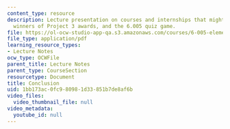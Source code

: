 ```yaml
---
content_type: resource
description: Lecture presentation on courses and internships that might follow 6.005,
  winners of Project 3 awards, and the 6.005 quiz game.
file: https://ol-ocw-studio-app-qa.s3.amazonaws.com/courses/6-005-elements-of-software-construction-fall-2008/1bb173ac0fc980981d33851b7de8af6b_MIT6_005f08_lec23.pdf
file_type: application/pdf
learning_resource_types:
- Lecture Notes
ocw_type: OCWFile
parent_title: Lecture Notes
parent_type: CourseSection
resourcetype: Document
title: Conclusion
uid: 1bb173ac-0fc9-8098-1d33-851b7de8af6b
video_files:
  video_thumbnail_file: null
video_metadata:
  youtube_id: null
---
```

